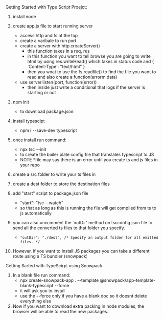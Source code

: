 Getting Started with Type Script Proejct:


1. install node
2. create app.js file to start running server
    - access http and fs at the top
    - create a varibale to run port
    - create a server with http.createServer()
        - this function takes in a req, res
        - in this function you want to tell browse you are going to write html by using res.writeHead() which takes in status code and     { 'Content-Type': "text/html" }
        - then you wnat to use the fs.readfile() to find the file you want to read and also create a function(errorm data)
    - use server.listen(port, function(error))
        - then inside just write a conditional that logs if the server is starting or not

3. npm init
    - to download package.json
4. install typescipt 
    - npm i --save-dev typescript
5. once install run command:
    - npx tsc --init
    - to create the boiler plate config file that translates typescript to JS
    - NOTE *file may say there is an error until you create ts and js files in your repo

6. create a src folder to write your ts files in
7. create a dest folder to store the destination files
8. add "start" script to package.json file 
    - "start": "tsc --watch"
    - so that as long as this is running the file will get complied from ts to js automatically
9. you can also uncomment the 'outDir' method on tscconfig.json file to send all the converted ts files to that folder you specify.
    -     "outDir": "./dest", /* Specify an output folder for all emitted files. */

10. However, if you want to install JS packages you can take a different route using a TS bundler (snowpack)


Getting Sarted with TypeScirpt using Snowpack

1. In a blank file run command:
    - npx create-snowpack-app . --template @snowpack/app-template-blank-typescript --force
    - it will ask you to install
    - use the --force only if you have a blank doc so it doesnt delete everything else
2. Now if you want to download extra packing in node modules, the browser will be able to read the new packages. 
